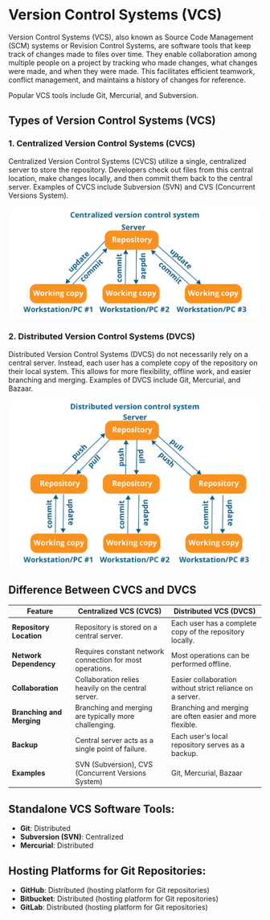 # Version Control Systems (VCS)

Version Control Systems (VCS), also known as Source Code Management (SCM) systems or Revision Control Systems, are software tools that keep track of changes made to files over time. They enable collaboration among multiple people on a project by tracking who made changes, what changes were made, and when they were made. This facilitates efficient teamwork, conflict management, and maintains a history of changes for reference.

Popular VCS tools include Git, Mercurial, and Subversion.

## Types of Version Control Systems (VCS)

### 1. Centralized Version Control Systems (CVCS)

Centralized Version Control Systems (CVCS) utilize a single, centralized server to store the repository. Developers check out files from this central location, make changes locally, and then commit them back to the central server. Examples of CVCS include Subversion (SVN) and CVS (Concurrent Versions System).

![Centralized VCS](images/cvcs-image.png)

### 2. Distributed Version Control Systems (DVCS)

Distributed Version Control Systems (DVCS) do not necessarily rely on a central server. Instead, each user has a complete copy of the repository on their local system. This allows for more flexibility, offline work, and easier branching and merging. Examples of DVCS include Git, Mercurial, and Bazaar.

![Distributed VCS](images/dvcs-image.png)

## Difference Between CVCS and DVCS

| Feature                        | Centralized VCS (CVCS)                                       | Distributed VCS (DVCS)                                      |
|--------------------------------|--------------------------------------------------------------|-------------------------------------------------------------|
| **Repository Location**        | Repository is stored on a central server.                   | Each user has a complete copy of the repository locally.    |
| **Network Dependency**         | Requires constant network connection for most operations.    | Most operations can be performed offline.                   |
| **Collaboration**              | Collaboration relies heavily on the central server.         | Easier collaboration without strict reliance on a server.   |
| **Branching and Merging**      | Branching and merging are typically more challenging.        | Branching and merging are often easier and more flexible.   |
| **Backup**                     | Central server acts as a single point of failure.            | Each user's local repository serves as a backup.           |
| **Examples**                   | SVN (Subversion), CVS (Concurrent Versions System)           | Git, Mercurial, Bazaar                                     |


## Standalone VCS Software Tools:

- **Git**: Distributed
- **Subversion (SVN)**: Centralized
- **Mercurial**: Distributed

## Hosting Platforms for Git Repositories:

- **GitHub**: Distributed (hosting platform for Git repositories)
- **Bitbucket**: Distributed (hosting platform for Git repositories)
- **GitLab**: Distributed (hosting platform for Git repositories)
